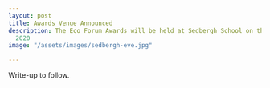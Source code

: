 ```yaml
---
layout: post
title: Awards Venue Announced
description: The Eco Forum Awards will be held at Sedbergh School on the 13th March
  2020
image: "/assets/images/sedbergh-eve.jpg"

---
```

Write-up to follow.